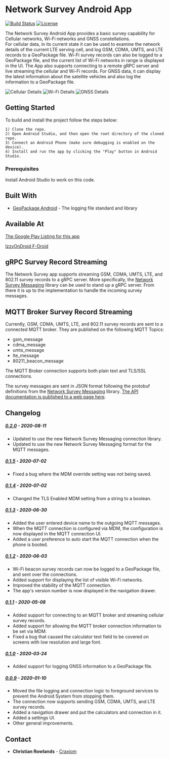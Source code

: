 # Network Survey Android App

[![Build Status](https://travis-ci.com/christianrowlands/android-network-survey.svg?branch=develop)](https://travis-ci.com/github/christianrowlands/android-network-survey)
[![License](https://img.shields.io/badge/license-Apache%202-green.svg?style=flat)](https://github.com/christianrowlands/android-network-survey/blob/develop/LICENSE)

The Network Survey Android App provides a basic survey capability for Cellular networks, Wi-Fi networks and GNSS constellations.  
For cellular data, in its current state it can be used to examine the network details of the current LTE serving cell, and log 
GSM, CDMA, UMTS, and LTE records to a GeoPackage file. Wi-Fi survey records can also be logged to a GeoPackage file, 
and the current list of Wi-Fi networks in range is displayed in the UI. The App also supports connecting to a remote gRPC server and live 
streaming the cellular and Wi-Fi records. For GNSS data, it can display the latest information about the satellite vehicles and
also log the information to a GeoPackage file.

![Cellular Details](screenshots/cellular_details_logging_all.png "The Network Survey App Main Screen")
![Wi-Fi Details](screenshots/wi-fi_logging.png "Wi-Fi Scan Results")
![GNSS Details](screenshots/gnss_details.png "GNSS Details")

## Getting Started

To build and install the project follow the steps below:

    1) Clone the repo.
    2) Open Android Studio, and then open the root directory of the cloned repo.
    3) Connect an Android Phone (make sure debugging is enabled on the device).
    4) Install and run the app by clicking the "Play" button in Android Studio.

### Prerequisites

Install Android Studio to work on this code.

## Built With

* [GeoPackage Android](https://github.com/ngageoint/geopackage-android) - The logging file standard and library

## Available At

[The Google Play Listing for this app](https://play.google.com/store/apps/details?id=com.craxiom.networksurvey)

[IzzyOnDroid F-Droid](https://apt.izzysoft.de/fdroid/index/apk/com.craxiom.networksurvey)

## gRPC Survey Record Streaming

The Network Survey app supports streaming GSM, CDMA, UMTS, LTE, and 802.11 survey records to a gRPC
server. More specifically, the [Network Survey Messaging](https://github.com/christianrowlands/network-survey-messaging)
library can be used to stand up a gRPC server. From there it is up to the implementation to handle
the incoming survey messages.

## MQTT Broker Survey Record Streaming

Currently, GSM, CDMA, UMTS, LTE, and 802.11 survey records are sent to a connected MQTT broker. They
are published on the following MQTT Topics:

 * gsm_message
 * cdma_message
 * umts_message
 * lte_message
 * 80211_beacon_message
 
The MQTT Broker connection supports both plain text and TLS/SSL connections.

The survey messages are sent in JSON format following the protobuf definitions from the [Network Survey Messaging](https://github.com/christianrowlands/network-survey-messaging)
library. [The API documentation is published to a web page here](https://messaging.networksurvey.app/).

## Changelog

##### [0.2.0](https://github.com/christianrowlands/android-network-survey/releases/tag/v0.2.0) - 2020-08-11
 * Updated to use the new Network Survey Messaging connection library.
 * Updated to use the new Network Survey Messaging format for the MQTT messages.

##### [0.1.5](https://github.com/christianrowlands/android-network-survey/releases/tag/v0.1.5) - 2020-07-02
 * Fixed a bug where the MDM override setting was not being saved.

##### [0.1.4](https://github.com/christianrowlands/android-network-survey/releases/tag/v0.1.4) - 2020-07-02
 * Changed the TLS Enabled MDM setting from a string to a boolean.

##### [0.1.3](https://github.com/christianrowlands/android-network-survey/releases/tag/v0.1.3) - 2020-06-30
 * Added the user entered device name to the outgoing MQTT messages.
 * When the MQTT connection is configured via MDM, the configuration is now displayed in the MQTT connection UI.
 * Added a user preference to auto start the MQTT connection when the phone is booted.

##### [0.1.2](https://github.com/christianrowlands/android-network-survey/releases/tag/v0.1.2) - 2020-06-03
 * Wi-Fi beacon survey records can now be logged to a GeoPackage file, and sent over the connections.
 * Added support for displaying the list of visible Wi-Fi networks.
 * Improved the stability of the MQTT connection.
 * The app's version number is now displayed in the navigation drawer.

##### [0.1.1](https://github.com/christianrowlands/android-network-survey/releases/tag/v0.1.1) - 2020-05-08
 * Added support for connecting to an MQTT broker and streaming cellular survey records.
 * Added support for allowing the MQTT broker connection information to be set via MDM.
 * Fixed a bug that caused the calculator text field to be covered on screens with low resolution and large font.

##### [0.1.0](https://github.com/christianrowlands/android-network-survey/releases/tag/release-0.1.0) - 2020-03-24
 * Added support for logging GNSS information to a GeoPackage file.

##### [0.0.9](https://github.com/christianrowlands/android-network-survey/releases/tag/release-0.0.9) - 2020-01-10
 * Moved the file logging and connection logic to foreground services to prevent the Android System from stopping them.
 * The connection now supports sending GSM, CDMA, UMTS, and LTE survey records.
 * Added a navigation drawer and put the calculators and connection in it.
 * Added a settings UI.
 * Other general improvements.

## Contact

* **Christian Rowlands** - [Craxiom](https://github.com/christianrowlands)
